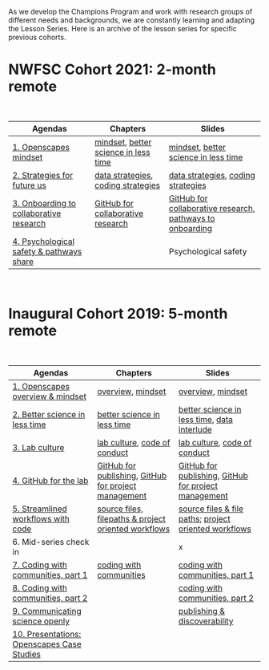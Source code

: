 As we develop the Champions Program and work with research groups of different needs and backgrounds, we are constantly learning and adapting the Lesson Series. Here is an archive of the lesson series for specific previous cohorts.

# NWFSC Cohort 2021: 2-month remote

<br>

Agendas          | Chapters |      Slides
------------------|----------------------|---------------------------
[1. Openscapes mindset](https://docs.google.com/document/d/1h-EADIRykge8fGn0ZSNnls1bm8y9AOe1d3QLheqJB2s/edit?usp=sharing) | [mindset](#mindset), [better science in less time](#bsilt) |  [mindset](https://docs.google.com/presentation/d/1giEW0EIYVnxneGpOBSJnEqg-1CVBUGrbH8Z5gawdeBc/edit?usp=sharing), [better science in less time](https://docs.google.com/presentation/d/1GmuTa1sUO_boH-2TonC875pD5xvXaIMHRKIoO3vUrdY/edit#slide=id.p)
[2. Strategies for future us](https://docs.google.com/document/d/1ypw-ZKbXp8pET6XuYL2kbZIgf-bWAfqD390wHmsOXsc/edit?usp=sharing) | [data strategies](#data-strategies), [coding strategies](#coding-strategies) | [data strategies](https://docs.google.com/presentation/d/1rv-JfJeuYhogxV6Dpn_hNDm09nfKnOMtmZpgcciI_98/edit?usp=sharing), [coding strategies](https://docs.google.com/presentation/d/1nTLJ782dpZqp3MEhQU9zNaFInrTaFUVQbj9OqsmxUYo/edit?usp=sharing) 
[3. Onboarding to collaborative research](https://docs.google.com/document/d/15Z-INAStgfo4q2kLSYGPzP5Y3nkI4HlAihHsNMlEAzg/edit?usp=sharing) | [GitHub for collaborative research](#github-issues) | [GitHub for collaborative research](https://docs.google.com/presentation/d/1PzGAbEpNhT6CDPe1DCHf5-eVAjy-2R2D3VMHz7dY774/edit?usp=sharing), [pathways to onboarding](https://docs.google.com/presentation/d/1QlzV7wjP20GoLwpwUmEfBb_y4AuZnJgU_foI564FhXo/edit?usp=sharing)
[4. Psychological safety & pathways share]() | | Psychological safety   


<br>

# Inaugural Cohort 2019: 5-month remote

<br>

Agendas          | Chapters |      Slides
------------------|----------------------|---------------------------
[1. Openscapes overview & mindset](https://drive.google.com/open?id=1Ia5-w8KiZgyZqX1ErGnrFihDAUAiAzkZwDfSgZw9BMU) | [overview](#overview), [mindset](#mindset) |  [overview](https://docs.google.com/presentation/d/1ePdaUE77BxVpnUUAOolG5WdeINhSZXnfIegmnYw8QVU/edit?usp=sharing), [mindset](https://docs.google.com/presentation/d/1SWjccZAzLC3IPpcmgeQiSdCdbwq_UF5DVEJQEN8ngdA/edit?usp=sharing) 
[2. Better science in less time](https://docs.google.com/document/d/1F4fatp_PLMEm6XbinxZDQjOQ8w1HYSAegmftM4Cm4E8/edit?usp=sharing) | [better science in less time](#bsilt) | [better science in less time](https://docs.google.com/presentation/d/1RGdNNZwqR74wf1d2XPUwqiaxGVtUnn58awJcEqQ_YHs/edit?usp=sharing), [data interlude](https://docs.google.com/presentation/d/1YnHR1OqtpH4LkVaNBF8LhLGPUUx7mDysw4YAR7mKKfE/edit?usp=sharing) 
[3. Lab culture](https://docs.google.com/document/d/1zY-hzebfb7KdwxQ8e4DO_SaaufocmjKEe7HjFw8ThZY/edit?usp=sharing) | [lab culture](#lab-culture), [code of conduct](code-of-conduct) | [lab culture](https://docs.google.com/presentation/d/1QlzV7wjP20GoLwpwUmEfBb_y4AuZnJgU_foI564FhXo/edit?usp=sharing), [code of conduct](https://docs.google.com/presentation/d/1eydm6NcrR_T2NwoMWYBWM682OW-qr755iYemVWL8cJg/edit?usp=sharing)
[4. GitHub for the lab](https://docs.google.com/document/d/1Y8_5EFbsaaH26LvqXc5NZZ66Np4JQWuSemQbCrNIjSY/edit?usp=sharing) |  [GitHub for publishing](#github-pub),  [GitHub for project management](#github-issues) | [GitHub for publishing](https://docs.google.com/presentation/d/1lTUAL1vO95dyjcONIWDineAWyEP92pNjFvXAM6u9y5Y/edit?usp=sharing), [GitHub for project management](https://docs.google.com/presentation/d/1JGFnZqz01Ex8h2qO3OBUHc1OiTFkAqV2ED2XFiMdN4I/edit?usp=sharing)
[5. Streamlined workflows with code](https://docs.google.com/document/d/1QHCmZm4KPuv--35PiohkpGlpwuyhPHCmZ6NczrBHeMY/edit?usp=sharing) | [source files, filepaths & project oriented workflows](#streamlined-code) | [source files & file paths](https://docs.google.com/presentation/d/1HbxQ9Lg-ySEhmvH01PnMX0BDuquQezru73GI3PV-Ibo/edit?usp=sharing); [project oriented workflows](https://docs.google.com/presentation/d/1hiSjMjTFhdDO5lLCM4uiU3D8nLFPt8eOEdDPVoaG5UQ/edit?usp=sharing)
6. Mid-series check in | | x  
[7. Coding with communities, part 1](https://docs.google.com/document/d/1YHTvob1D-ow9H82x3s1rENX60b5Y-gCo5xWEtGc6fZA/edit?usp=sharing)| [coding with communities](#communities) |  [coding with communities, part 1](https://docs.google.com/presentation/d/1czvMz7a84jkaYDwHlG1cuKyf9B0mciQJVOFcc7hZtpU/edit?usp=sharing)
[8. Coding with communities, part 2](https://docs.google.com/document/d/1C2KlfXLglvWpmlHbR5cxYmm3pZITdTufgAsQdh01rV4/edit?usp=sharing) | | [coding with communities, part 2](https://docs.google.com/presentation/d/1ZYQERUuNJ69QRSUs_JKLdask_VnQRmvMTulv6m2VmUU/edit?usp=sharing)  
[9. Communicating science openly](https://docs.google.com/document/d/14lZLb-5IzmoEq2L_DVki99zzMxsesmQbtaA0Uu31f_I/edit?usp=sharing) | | [publishing & discoverability](https://docs.google.com/presentation/d/1efJj7Dxg_g4ZRZT2b1agDQrT3DN5lVcNvv25IWcyGlw/edit#slide=id.g574ba85675_0_10)  
[10. Presentations: Openscapes Case Studies](https://docs.google.com/document/d/1MhWL9AnrZr0hfm56pumzExJtkyMoEiylo0GoOyJZm0A/edit?usp=sharing) | |  

<br>
